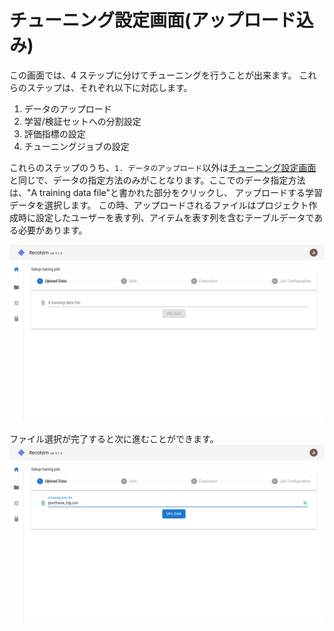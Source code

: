 # チューニング設定画面(アップロード込み)

この画面では、4 ステップに分けてチューニングを行うことが出来ます。
これらのステップは、それぞれ以下に対応します。

1. データのアップロード
2. 学習/検証セットへの分割設定
3. 評価指標の設定
4. チューニングジョブの設定

これらのステップのうち、`1. データのアップロード`以外は[チューニング設定画面](../start-tuning)と同じで、データの指定方法のみがことなります。ここでのデータ指定方法は、"A training data file"と書かれた部分をクリックし、
アップロードする学習データを選択します。
この時、アップロードされるファイルはプロジェクト作成時に設定したユーザーを表す列、アイテムを表す列を含むテーブルデータである必要があります。

![step 1](./file-input.png)

ファイル選択が完了すると次に進むことができます。
![step 1-selection done](./file-selection-done.png)

